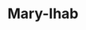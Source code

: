 # Mary-Ihab
### 

<!--

1-	Open Visual studio (2015 recommended)
2-	Open file.sln
3-	From Test Menu > Windows > Test Explorer > group by outcome
4-	Right click on the Test Method and click run

-->
